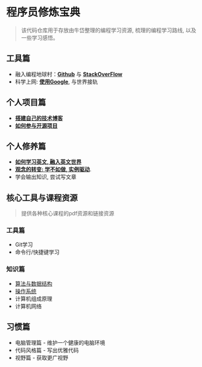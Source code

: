 # 程序员修炼宝典

>该代码仓库用于存放由牛岱整理的编程学习资源, 梳理的编程学习路线, 以及一些学习感悟。

## 工具篇

- 融入编程地球村：**[Github](./tool_github.md)** 与 **[StackOverFlow](./tool_stackoverflow.md)**
- 科学上网: **[使用Google](./tool_google.md)**, 与世界接轨

## 个人项目篇

- **[搭建自己的技术博客](project_blog.md)**
- **[如何参与开源项目](project_opensource.md)**

## 个人修养篇

- **[如何学习英文, 融入英文世界](ability_english.md)**
- **[观念的转变: 学不如做, 实例驱动](ability_task_driven.md)**.
- 学会输出知识, 尝试写文章

## 核心工具与课程资源
> 提供各种核心课程的pdf资源和链接资源

### 工具篇

- Git学习
- 命令行/快捷键学习

### 知识篇

- [算法与数据结构](knowledge_data_structure.md)
- [操作系统](knowledge_operating_system.md)
- 计算机组成原理
- 计算机网络

## 习惯篇

- 电脑管理篇 - 维护一个健康的电脑环境
- 代码风格篇 - 写出优雅代码
- 视野篇 - 获取更广视野
